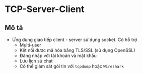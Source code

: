 # TCP-Server-Client

## Mô tả
- Ứng dụng giao tiếp client - server sử dụng socket. Có hỗ trợ 
    - Multi-user
    - Kết nối được mã hóa bằng TLS/SSL (sử dụng OpenSSL)
    - Đăng nhập với tài khoản và mật khẩu
    - Lưu lịch sử chat
    - Có thể giám sát gói tin với `tcpdump` hoặc `Wireshark`